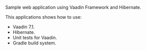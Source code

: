 Sample web application using Vaadin Framework and Hibernate.

This applications shows how to use:
* Vaadin 7.1.
* Hibernate.
* Unit tests for Vaadin.
* Gradle build system.
